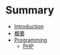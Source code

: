 # Summary

* [Introduction](README.md)
* [概要](gai_yao.md)
* [Programming](programming.md)
  * [PHP](programming/php.md)

